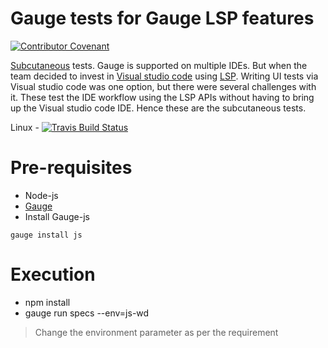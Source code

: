 # Gauge tests for Gauge LSP features

[![Contributor Covenant](https://img.shields.io/badge/Contributor%20Covenant-v1.4%20adopted-ff69b4.svg)](CODE_OF_CONDUCT.md)

[Subcutaneous](https://www.martinfowler.com/bliki/SubcutaneousTest.html) tests. 
Gauge is supported on multiple IDEs. But when the team decided to invest in [Visual studio code](https://code.visualstudio.com/) using [LSP](https://microsoft.github.io/language-server-protocol/). Writing UI tests via Visual studio code was one option, but there were several challenges with it. These test the IDE workflow using the LSP APIs without having to bring up the Visual studio code IDE. Hence these are the subcutaneous tests. 

Linux - [![Travis Build Status](https://travis-ci.org/getgauge/gauge-lsp-tests.svg?branch=master)](https://travis-ci.org/getgauge/gauge-lsp-tests)

# Pre-requisites
* Node-js
* [Gauge](https://docs.getgauge.io/installing.html)
* Install Gauge-js
```
gauge install js
```

# Execution
* npm install
* gauge run specs --env=js-wd
> Change the environment parameter as per the requirement
